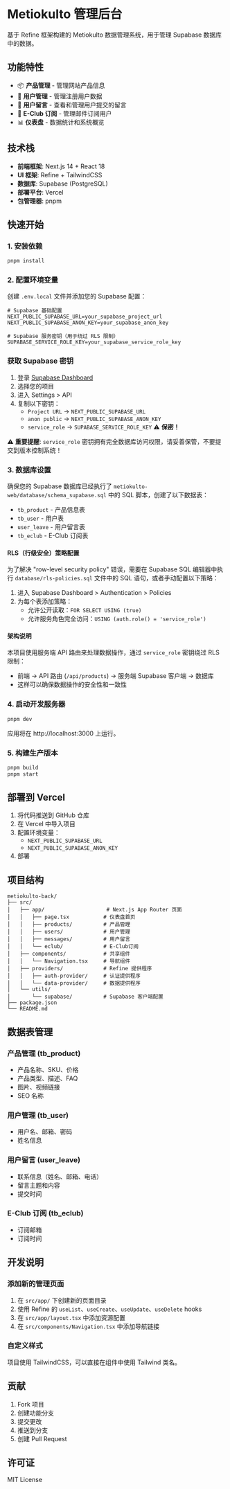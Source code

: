 # Metiokulto 管理后台

基于 Refine 框架构建的 Metiokulto 数据管理系统，用于管理 Supabase 数据库中的数据。

## 功能特性

- 📦 **产品管理** - 管理网站产品信息
- 👥 **用户管理** - 管理注册用户数据
- 💬 **用户留言** - 查看和管理用户提交的留言
- 📧 **E-Club 订阅** - 管理邮件订阅用户
- 📊 **仪表盘** - 数据统计和系统概览

## 技术栈

- **前端框架**: Next.js 14 + React 18
- **UI 框架**: Refine + TailwindCSS
- **数据库**: Supabase (PostgreSQL)
- **部署平台**: Vercel
- **包管理器**: pnpm

## 快速开始

### 1. 安装依赖

```bash
pnpm install
```

### 2. 配置环境变量

创建 `.env.local` 文件并添加您的 Supabase 配置：

```env
# Supabase 基础配置
NEXT_PUBLIC_SUPABASE_URL=your_supabase_project_url
NEXT_PUBLIC_SUPABASE_ANON_KEY=your_supabase_anon_key

# Supabase 服务密钥（用于绕过 RLS 限制）
SUPABASE_SERVICE_ROLE_KEY=your_supabase_service_role_key
```

### 获取 Supabase 密钥

1. 登录 [Supabase Dashboard](https://app.supabase.com)
2. 选择您的项目
3. 进入 Settings > API
4. 复制以下密钥：
   - `Project URL` → `NEXT_PUBLIC_SUPABASE_URL`
   - `anon public` → `NEXT_PUBLIC_SUPABASE_ANON_KEY`
   - `service_role` → `SUPABASE_SERVICE_ROLE_KEY` ⚠️ **保密！**

⚠️ **重要提醒**: `service_role` 密钥拥有完全数据库访问权限，请妥善保管，不要提交到版本控制系统！

### 3. 数据库设置

确保您的 Supabase 数据库已经执行了 `metiokulto-web/database/schema_supabase.sql` 中的 SQL 脚本，创建了以下数据表：

- `tb_product` - 产品信息表
- `tb_user` - 用户表
- `user_leave` - 用户留言表
- `tb_eclub` - E-Club 订阅表

#### RLS（行级安全）策略配置

为了解决 "row-level security policy" 错误，需要在 Supabase SQL 编辑器中执行 `database/rls-policies.sql` 文件中的 SQL 语句，或者手动配置以下策略：

1. 进入 Supabase Dashboard > Authentication > Policies
2. 为每个表添加策略：
   - 允许公开读取：`FOR SELECT USING (true)`
   - 允许服务角色完全访问：`USING (auth.role() = 'service_role')`

#### 架构说明

本项目使用服务端 API 路由来处理数据操作，通过 `service_role` 密钥绕过 RLS 限制：

- 前端 → API 路由 (`/api/products`) → 服务端 Supabase 客户端 → 数据库
- 这样可以确保数据操作的安全性和一致性

### 4. 启动开发服务器

```bash
pnpm dev
```

应用将在 http://localhost:3000 上运行。

### 5. 构建生产版本

```bash
pnpm build
pnpm start
```

## 部署到 Vercel

1. 将代码推送到 GitHub 仓库
2. 在 Vercel 中导入项目
3. 配置环境变量：
   - `NEXT_PUBLIC_SUPABASE_URL`
   - `NEXT_PUBLIC_SUPABASE_ANON_KEY`
4. 部署

## 项目结构

```
metiokulto-back/
├── src/
│   ├── app/                    # Next.js App Router 页面
│   │   ├── page.tsx           # 仪表盘首页
│   │   ├── products/          # 产品管理
│   │   ├── users/             # 用户管理
│   │   ├── messages/          # 用户留言
│   │   └── eclub/             # E-Club订阅
│   ├── components/            # 共享组件
│   │   └── Navigation.tsx     # 导航组件
│   ├── providers/             # Refine 提供程序
│   │   ├── auth-provider/     # 认证提供程序
│   │   └── data-provider/     # 数据提供程序
│   └── utils/
│       └── supabase/          # Supabase 客户端配置
├── package.json
└── README.md
```

## 数据表管理

### 产品管理 (tb_product)

- 产品名称、SKU、价格
- 产品类型、描述、FAQ
- 图片、视频链接
- SEO 名称

### 用户管理 (tb_user)

- 用户名、邮箱、密码
- 姓名信息

### 用户留言 (user_leave)

- 联系信息（姓名、邮箱、电话）
- 留言主题和内容
- 提交时间

### E-Club 订阅 (tb_eclub)

- 订阅邮箱
- 订阅时间

## 开发说明

### 添加新的管理页面

1. 在 `src/app/` 下创建新的页面目录
2. 使用 Refine 的 `useList`、`useCreate`、`useUpdate`、`useDelete` hooks
3. 在 `src/app/layout.tsx` 中添加资源配置
4. 在 `src/components/Navigation.tsx` 中添加导航链接

### 自定义样式

项目使用 TailwindCSS，可以直接在组件中使用 Tailwind 类名。

## 贡献

1. Fork 项目
2. 创建功能分支
3. 提交更改
4. 推送到分支
5. 创建 Pull Request

## 许可证

MIT License
